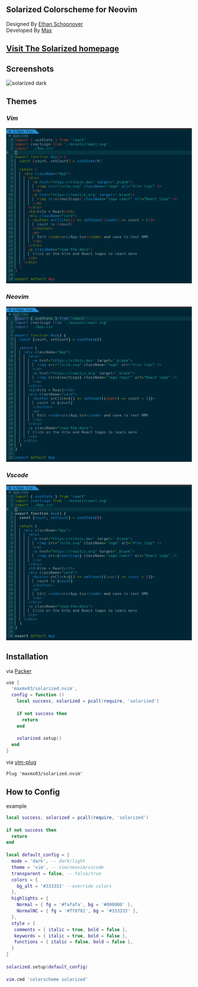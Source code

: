 ## Solarized Colorscheme for Neovim

Designed By [Ethan Schoonover](https://github.com/altercation) <br />
Developed By [Max](https://github.com/maxmx03)

## [Visit The Solarized homepage](https://ethanschoonover.com/solarized/)

## Screenshots

![solarized dark](https://github.com/altercation/solarized/raw/master/img/solarized-vim.png)

## Themes

### *Vim*
<img src="./docs/style_vim.png" />

### *Neovim*
<img src="./docs/style_neovim.png" />

### *Vscode*
<img src="./docs/style_vscode.png" />


## Installation

via [Packer](https://github.com/wbthomason/packer.nvim)
```lua
use {
  'maxmx03/solarized.nvim',
  config = function ()
    local success, solarized = pcall(require, 'solarized')

    if not success then
      return
    end

    solarized.setup()
  end
}
```

via [vim-plug](https://github.com/junegunn/vim-plug)

```vim
Plug 'maxmx03/solarized.nvim'
```
## How to Config

example
```lua
local success, solarized = pcall(require, 'solarized')

if not success then
  return
end

local default_config = {
  mode = 'dark', -- dark/light
  theme = 'vim', -- vim/neovim/vscode
  transparent = false, -- false/true
  colors = {
    bg_alt = '#333333' --override colors
  },
  highlights = {
    Normal = { fg = '#fafafa', bg = '#000000' },
    NormalNC = { fg = '#ff8f81', bg = '#333333' },
  },
  style = {
   comments = { italic = true, bold = false },
   keywords = { italic = true, bold = false },
   functions = { italic = false, bold = false },
  }
}

solarized.setup(default_config)

vim.cmd 'colorscheme solarized'
```
